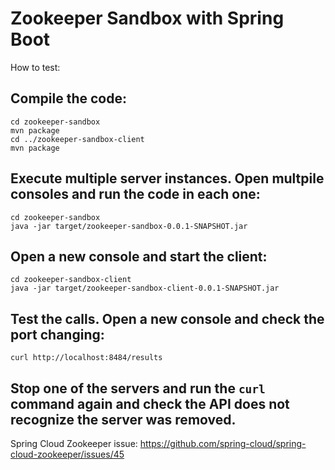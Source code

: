 # Zookeeper Sandbox with Spring Boot

How to test:

## Compile the code:
```
cd zookeeper-sandbox
mvn package
cd ../zookeeper-sandbox-client
mvn package
```

## Execute multiple server instances. Open multpile consoles and run the code in each one:
```
cd zookeeper-sandbox
java -jar target/zookeeper-sandbox-0.0.1-SNAPSHOT.jar
```

## Open a new console and start the client:
```
cd zookeeper-sandbox-client
java -jar target/zookeeper-sandbox-client-0.0.1-SNAPSHOT.jar
```

## Test the calls. Open a new console and check the port changing:
```
curl http://localhost:8484/results
```

## Stop one of the servers and run the `curl` command again and check the API does not recognize the server was removed.

Spring Cloud Zookeeper issue: https://github.com/spring-cloud/spring-cloud-zookeeper/issues/45
